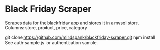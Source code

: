 Black Friday Scraper
===================
Scrapes data for the blackfriday app and stores it in a mysql store.
Columns: store, product, price, category

git clone https://github.com/mindspank/blackfriday-scraper.git
npm install
See auth-sample.js for authentication sample.

